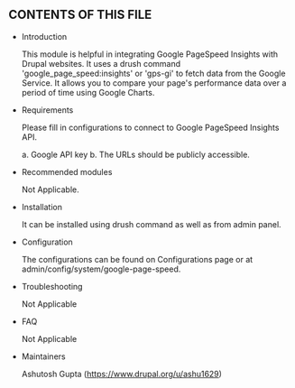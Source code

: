 CONTENTS OF THIS FILE
---------------------
   
 * Introduction
 
    This module is helpful in integrating Google PageSpeed Insights with Drupal websites.
    It uses a drush command 'google_page_speed:insights' or 'gps-gi' to fetch data from the Google Service.
    It allows you to compare your page's performance data over a period of time using Google Charts.
    
 * Requirements
    
    Please fill in configurations to connect to Google PageSpeed Insights API.
    
    a. Google API key
    b. The URLs should be publicly accessible.
    
 * Recommended modules
    
    Not Applicable.
    
 * Installation
 
    It can be installed using drush command as well as from admin panel.
    
 * Configuration
    
    The configurations can be found on Configurations page or at admin/config/system/google-page-speed.
    
 * Troubleshooting
 
    Not Applicable
    
 * FAQ
    
    Not Applicable
    
 * Maintainers
    
    Ashutosh Gupta (https://www.drupal.org/u/ashu1629)
